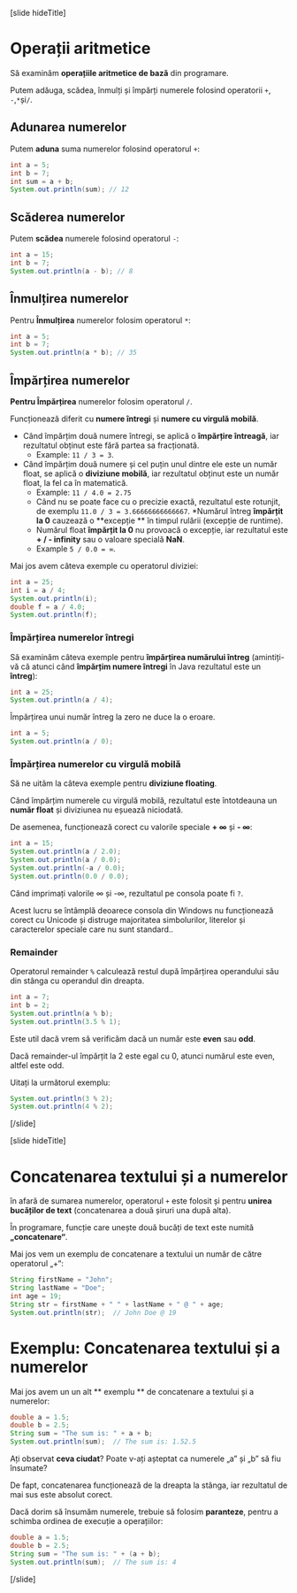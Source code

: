 [slide hideTitle]
# Operații aritmetice

Să examinăm **operațiile aritmetice de bază** din programare.

Putem adăuga, scădea, înmulți și împărți numerele folosind operatorii `+`, `-`,` * `și` / `.

## Adunarea numerelor

Putem **aduna** suma numerelor folosind operatorul `+`:

```java live
int a = 5;
int b = 7;
int sum = a + b;
System.out.println(sum); // 12 
```

## Scăderea numerelor
Putem **scădea** numerele folosind operatorul `-`:
```java live
int a = 15;
int b = 7;
System.out.println(a - b); // 8
```
## Înmulțirea numerelor

Pentru **Înmulțirea** numerelor folosim operatorul `*`:
```java live
int a = 5;
int b = 7;
System.out.println(a * b); // 35
```

## Împărțirea numerelor
**Pentru Împărțirea** numerelor folosim operatorul `/`.

Funcționează diferit cu **numere întregi** și **numere cu virgulă mobilă**.
* Când împărțim două numere întregi, se aplică o **împărțire întreagă**, iar rezultatul obținut este fără partea sa fracționată. 
  * Example: `11 / 3 = 3`.
* Când împărțim două numere și cel puțin unul dintre ele este un număr float, se aplică o **diviziune mobilă**, iar rezultatul obținut este un număr float, la fel ca în matematică. 
  * Example: `11 / 4.0 = 2.75`
  * Când nu se poate face cu o precizie exactă, rezultatul este rotunjit, de exemplu `11.0 / 3 = 3.66666666666667`.
  *Numărul întreg **împărțit la 0** cauzează o  **excepție ** în timpul rulării (excepție de runtime).
  * Numărul float **împărțit la 0** nu provoacă o excepție, iar rezultatul este **+ / - infinity** sau o valoare specială **NaN**. 
  * Example `5 / 0.0 = ∞`.

Mai jos avem câteva exemple cu operatorul diviziei:
```java live
int a = 25;
int i = a / 4;
System.out.println(i);
double f = a / 4.0;
System.out.println(f);
```

### Împărțirea numerelor întregi
Să examinăm câteva exemple pentru **împărțirea numărului întreg** (amintiți-vă că atunci când **împărțim numere întregi** în Java rezultatul este un **întreg**):
```java live
int a = 25;
System.out.println(a / 4);
```

Împărțirea unui număr întreg la zero ne duce la o eroare.
``` java live
int a = 5;
System.out.println(a / 0);
```
### Împărțirea numerelor cu virgulă mobilă

Să ne uităm la câteva exemple pentru **diviziune floating**.

Când împărțim numerele cu virgulă mobilă, rezultatul este întotdeauna un **număr float** și diviziunea nu eșuează niciodată.

De asemenea, funcționează corect cu valorile speciale **+ ∞** și **- ∞**:
```java live
int a = 15;
System.out.println(a / 2.0);
System.out.println(a / 0.0);
System.out.println(-a / 0.0);
System.out.println(0.0 / 0.0);
```
Când imprimați valorile ∞ și -∞, rezultatul pe consola poate fi `?`.

Acest lucru se întâmplă deoarece consola din Windows nu funcționează corect cu Unicode și distruge majoritatea simbolurilor, literelor și caracterelor speciale care nu sunt standard..

### Remainder
Operatorul remainder `%` calculează restul după împărțirea operandului său din stânga cu operandul din dreapta.
```java live
int a = 7;
int b = 2;
System.out.println(a % b);
System.out.println(3.5 % 1);
```
Este util dacă vrem să verificăm dacă un număr este **even** sau **odd**.

Dacă remainder-ul împărțit la 2 este egal cu 0, atunci numărul este even, altfel este odd.

Uitați la următorul exemplu: 
```java live
System.out.println(3 % 2);
System.out.println(4 % 2);
```
[/slide]

[slide hideTitle]
# Concatenarea textului și a numerelor

în afară de sumarea numerelor, operatorul `+` este folosit și pentru **unirea bucăților de text** (concatenarea a două șiruri una după alta).

În programare, funcție care unește două bucăți de text este numită **„concatenare“**. 

Mai jos vem un exemplu de concatenare a textului un număr de către operatorul „+“:

```java live
String firstName = "John";
String lastName = "Doe";
int age = 19;
String str = firstName + " " + lastName + " @ " + age;
System.out.println(str);  // John Doe @ 19
```

# Exemplu: Concatenarea textului și a numerelor
Mai jos avem un un alt ** exemplu ** de concatenare a textului și a numerelor:
```java live
double a = 1.5;
double b = 2.5;
String sum = "The sum is: " + a + b;
System.out.println(sum);  // The sum is: 1.52.5
```

Ați observat **ceva ciudat**? Poate v-ați așteptat ca numerele „a” și „b” să fiu însumate?

De fapt, concatenarea funcționează de la dreapta la stânga, iar rezultatul de mai sus este absolut corect.

Dacă dorim să însumăm numerele, trebuie să folosim **paranteze**, pentru a schimba ordinea de execuție a operațiilor:
```java live
double a = 1.5;
double b = 2.5;
String sum = "The sum is: " + (a + b);
System.out.println(sum);  // The sum is: 4
```
[/slide]